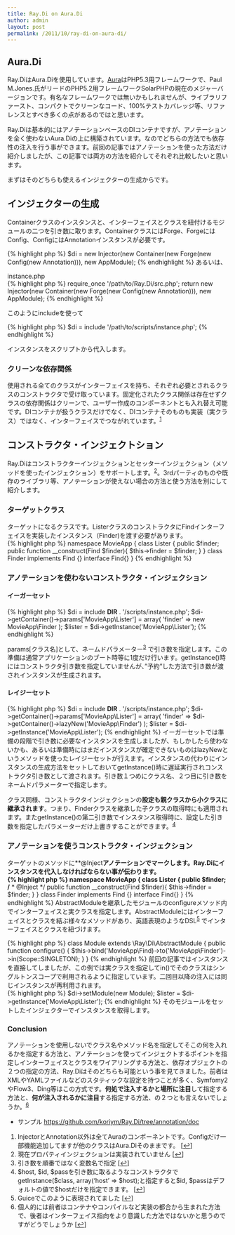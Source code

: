 ```yaml
---
title: Ray.Di on Aura.Di
author: admin
layout: post
permalink: /2011/10/ray-di-on-aura-di/
---
```


## Aura.Di

Ray.DiはAura.Diを使用しています。[Aura][1]はPHP5.3用フレームワークで、Paul M.Jones.氏がリードのPHP5.2用フレームワークSolarPHPの現在のメジャーバージョンです。有名なフレームワークでは無いかもしれませんが、ライブラリファースト、コンパクトでクリーンなコード、100%テストカバレッジ等、リファレンスとすべき多くの点があるのではと思います。

Ray.Diは基本的にはアノテーションベースのDIコンテナですが、アノテーションを全く使わないAura.Diの上に構築されています。なのでどちらの方法でも依存性の注入を行う事ができます。前回の記事ではアノテーションを使った方法だけ紹介しましたが、この記事では両方の方法を紹介してそれぞれ比較したいと思います。

まずはそのどちらも使えるインジェクターの生成からです。

## インジェクターの生成

Containerクラスのインスタンスと、インターフェイスとクラスを紐付けるモジュールの二つを引き数に取ります。ContainerクラスにはForge、ForgeにはConfig、ConfigにはAnnotationインスタンスが必要です。

{% highlight php %}
$di = new Injector(new Container(new Forge(new Config(new Annotation))), new AppModule);
{% endhighlight %}
あるいは、

instance.php  
{% highlight php %}
require_once  '/path/to/Ray.Di/src.php';
return new Injector(new Container(new Forge(new Config(new Annotation))), new AppModule);
{% endhighlight %}

このようにincludeを使って

{% highlight php %}
$di = include '/path/to/scripts/instance.php';
{% endhighlight %}

インスタンスをスクリプトから代入します。

### クリーンな依存関係

使用される全てのクラスがインターフェイスを持ち、それぞれ必要とされるクラスのコンストラクタで受け取っています。固定化されたクラス関係は存在せずクラスの依存関係はクリーンで、ユーザー作成のコンポーネントとも入れ替え可能です。DIコンテナが扱うクラスだけでなく、DIコンテナそのものも実装（実クラス）ではなく、インターフェイスでつながれています。<sup><a href="#footnote_0_950" id="identifier_0_950" class="footnote-link footnote-identifier-link" title="InjectorとAnnotation以外は全てAuraのコンポーネントです。Configだけ一部機能追加してますが他のクラスはAura.Diそのままです。">1</a></sup>

## コンストラクタ・インジェクトション

Ray.Diはコンストラクターインジェクションとセッターインジェクション（メソッドを使ったインジェクション）をサポートします。<sup><a href="#footnote_1_950" id="identifier_1_950" class="footnote-link footnote-identifier-link" title="現在プロパティインジェクションは実装されていません">2</a></sup>。3rdパーティのものや既存のライブラリ等、アノテーションが使えない場合の方法と使う方法を別にして紹介します。

### ターゲットクラス

ターゲットになるクラスです。ListerクラスのコンストラクタにFindインターフェイスを実装したインスタンス（Finder)を渡す必要があります。  
{% highlight php %}
namespace MovieApp {
    class Lister {
        public $finder;
        public function __construct(Find $finder){
            $this->finder = $finder;
        }
    }
    class Finder implements Find {}
    interface Find{}
}
{% endhighlight %}

### アノテーションを使わないコンストラクタ・インジェクション

#### イーガーセット

{% highlight php %}
    $di = include __DIR__ . '/scripts/instance.php';
    $di->getContainer()->params['MovieApp\Lister'] = array(
       'finder' => new MovieApp\Finder
    );
    $lister = $di->getInstance('MovieApp\Lister');
{% endhighlight %}

params[クラス名]として、ネームドパラメーター<sup><a href="#footnote_2_950" id="identifier_2_950" class="footnote-link footnote-identifier-link" title="引き数を順番ではなく変数名で指定">3</a></sup> で引き数を指定します。この準備は通常アプリケーションのブート時等に1度だけ行います。getInstance()時にはコンストラクタ引き数を指定していませんが、&#8221;予約&#8221;した方法で引き数が渡されインスタンスが生成されます。

#### レイジーセット

{% highlight php %}
    $di = include __DIR__ . '/scripts/instance.php';
    $di->getContainer()->params['MovieApp\Lister'] = array(
        'finder' => $di->getContainer()->lazyNew('MovieApp\Finder')
    );
    $lister = $di->getInstance('MovieApp\Lister');
{% endhighlight %}
イーガーセットでは準備の段階で引き数に必要なインスタンスを生成しましたが、もしかしたら使わないかも、あるいは準備時にはまだインスタンスが確定できないものはlazyNewというメソッドを使ったレイジーセットが行えます。インスタンスの代わりにインスタンスの生成方法をセットしておいてgetInstance()時に遅延実行されコンストラクタ引き数として渡されます。引き数１つめにクラス名、２つ目に引き数をネームドパラメーターで指定します。

クラス同様、コンストラクタインジェクションの**設定も親クラスから小クラスに継承されます**。つまり、Finderクラスを継承した子クラスの取得時にも適用されます。またgetInstance()の第二引き数でインスタンス取得時に、設定した引き数を指定したパラメーターだけ上書きすることができます。<sup><a href="#footnote_3_950" id="identifier_3_950" class="footnote-link footnote-identifier-link" title="$host, $id, $passを引き数に取るようなコンストラクタでgetInstance($class, array(&lsquo;host&rsquo; => $host);と指定すると$id, $passはデフォルトの値で$hostだけを指定できます。">4</a></sup>

### アノテーションを使うコンストラクタ・インジェクション

ターゲットのメソッドに**@Inject**アノテーションでマークします。Ray.Diにインスタンスを代入しなければならない事が伝わります。  
{% highlight php %}
namespace MovieApp {
    class Lister {
        public $finder;
        /**
         * @Inject
         */
        public function __construct(Find $finder){
            $this->finder = $finder;
        }
    }
    class Finder implements Find {}
    interface Find{}
}
{% endhighlight %}
AbstractModuleを継承したモジュールのconfigureメソッド内でインターフェイスと実クラスを指定します。AbstractModuleにはインターフェイスとクラスを結ぶ様々なメソッドがあり、英語表現のようなDSL<sup><a href="#footnote_4_950" id="identifier_4_950" class="footnote-link footnote-identifier-link" title="Guiceでこのように表現されてました">5</a></sup> でインターフェイスとクラスを紐づけます。

{% highlight php %}
    class Module extends \Ray\Di\AbstractModule
    {
        public function configure()
        {
            $this->bind('MovieApp\Find)->to('MovieApp\Finder')->in(Scope::SINGLETON);
        }
    }
{% endhighlight %}
前回の記事ではインスタンスを直接してしましたが、この例では実クラスを指定してin()でそのクラスはシングルトンスコープで利用されるように指定しています。二回目以降の注入には同じインスタンスが再利用されます。  
{% highlight php %}
    $di->setModule(new Module);
    $lister = $di->getInstance('MovieApp\Lister');
{% endhighlight %}
そのモジュールをセットしたインジェクターでインスタンスを取得します。

### Conclusion

アノテーションを使用しないでクラス名やメソッド名を指定してそこの何を入れるかを指定する方法と、アノテーションを使ってインジェクトするポイントを指定しインターフェイスとクラスをワイアリングする方法と、依存オブジェクトの２つの指定の方法、Ray.Diはそのどちらも可能という事を見てきました。前者はXMLやYAMLファイルなどのスタティックな設定を持つことが多く、Symfomy2やFlow3、Ding等はこの方式です。**何処で注入するかと場所に注目**して指定する方法と、**何が注入されるかに注目**する指定する方法、の２つとも言えないでしょうか。<sup><a href="#footnote_5_950" id="identifier_5_950" class="footnote-link footnote-identifier-link" title="個人的には前者はコンテナやコンパイルなど実装の都合から生まれた方法で、後者はインターフェイス指向をより意識した方法ではないかと思うのですがどうでしょうか">6</a></sup>

* サンプル <https://github.com/koriym/Ray.Di/tree/annotation/doc>

<ol class="footnotes">
  <li id="footnote_0_950" class="footnote">
    InjectorとAnnotation以外は全てAuraのコンポーネントです。Configだけ一部機能追加してますが他のクラスはAura.Diそのままです。 [<a href="#identifier_0_950" class="footnote-link footnote-back-link">&#8617;</a>]
  </li>
  <li id="footnote_1_950" class="footnote">
    現在プロパティインジェクションは実装されていません [<a href="#identifier_1_950" class="footnote-link footnote-back-link">&#8617;</a>]
  </li>
  <li id="footnote_2_950" class="footnote">
    引き数を順番ではなく変数名で指定 [<a href="#identifier_2_950" class="footnote-link footnote-back-link">&#8617;</a>]
  </li>
  <li id="footnote_3_950" class="footnote">
    $host, $id, $passを引き数に取るようなコンストラクタでgetInstance($class, array(&#8216;host&#8217; => $host);と指定すると$id, $passはデフォルトの値で$hostだけを指定できます。 [<a href="#identifier_3_950" class="footnote-link footnote-back-link">&#8617;</a>]
  </li>
  <li id="footnote_4_950" class="footnote">
    Guiceでこのように表現されてました [<a href="#identifier_4_950" class="footnote-link footnote-back-link">&#8617;</a>]
  </li>
  <li id="footnote_5_950" class="footnote">
    個人的には前者はコンテナやコンパイルなど実装の都合から生まれた方法で、後者はインターフェイス指向をより意識した方法ではないかと思うのですがどうでしょうか [<a href="#identifier_5_950" class="footnote-link footnote-back-link">&#8617;</a>]
  </li>
</ol>

 [1]: http://auraphp.github.com/

